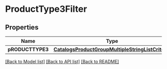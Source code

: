# ProductType3Filter

## Properties
Name | Type | Description | Notes
------------ | ------------- | ------------- | -------------
**pRODUCTTYPE3** | [**CatalogsProductGroupMultipleStringListCriteria**](.md) |  | 

[[Back to Model list]](../README.md#documentation-for-models) [[Back to API list]](../README.md#documentation-for-api-endpoints) [[Back to README]](../README.md)


